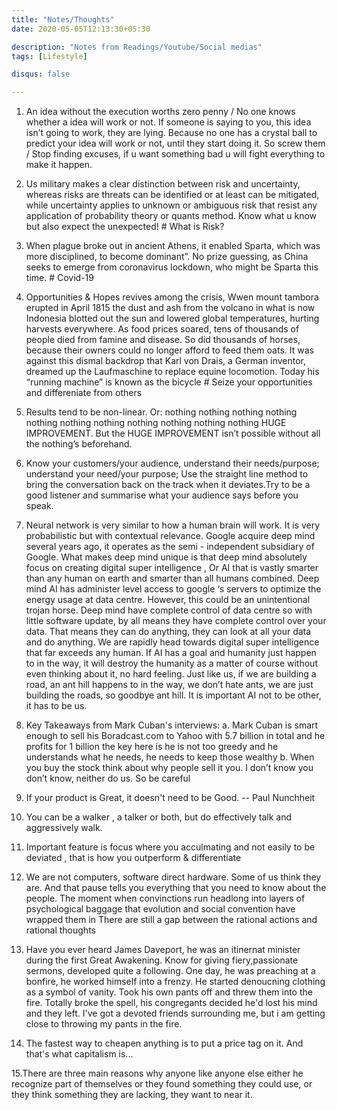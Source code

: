 ```yaml
---
title: "Notes/Thoughts"
date: 2020-05-05T12:13:30+05:30

description: "Notes from Readings/Youtube/Social medias"
tags: [Lifestyle]

disqus: false 

---
```


1. An idea without the execution worths zero penny /  No one knows whether a idea will work or not. If someone is saying to you, this idea isn’t going to work, they are lying. Because no one has a crystal ball to predict your idea will work or not, until they start doing it. So screw them / Stop finding excuses, if u want something bad u will fight everything to make it happen. 

2. Us military makes a clear distinction between risk and uncertainty, whereas risks are threats can be identified or at least can be mitigated, while uncertainty applies to unknown or ambiguous risk that resist any application of probability theory or quants method. Know what u know but also expect the unexpected!  # What is Risk? 

3. When plague broke out in ancient Athens, it enabled Sparta, which was more disciplined, to become dominant”. No prize guessing, as China seeks to emerge from coronavirus lockdown, who might be Sparta this time. # Covid-19 

4. Opportunities & Hopes revives among the crisis, Wwen mount tambora erupted in April 1815 the dust and ash from the volcano in what is now Indonesia blotted out the sun and lowered global temperatures, hurting harvests everywhere. As food prices soared, tens of thousands of people died from famine and disease. So did thousands of horses, because their owners could no longer afford to feed them oats. It was against this dismal backdrop that Karl von Drais, a German inventor, dreamed up the Laufmaschine to replace equine locomotion. Today his “running machine” is known as the bicycle  # Seize your opportunities and differeniate from others 

5. Results tend to be non-linear. Or: nothing nothing nothing nothing nothing nothing nothing nothing nothing nothing nothing HUGE IMPROVEMENT. But the HUGE IMPROVEMENT isn’t possible without all the nothing’s beforehand.

6. Know your customers/your audience, understand their needs/purpose; understand your need/your purpose; Use the straight line method to bring the conversation back on the track when it deviates.Try to be a good listener and summarise what your audience says before you speak.

7. Neural network is very similar to how a human brain will work. It is very probabilistic but with contextual relevance. Google acquire deep mind several years ago, it operates as the semi - independent subsidiary of Google. What makes deep mind unique is that deep mind absolutely focus on creating digital super intelligence , Or AI that is vastly smarter than any human on earth and smarter than all humans combined. Deep mind AI has administer level access to google ‘s servers to optimize the energy usage at data centre. However, this could be an unintentional trojan horse. Deep mind have complete control of data centre so with little software update, by all means they have complete control over your data. That means they can do anything, they can look at all your data and do anything. We are rapidly head towards digital super intelligence that far exceeds any human.  If AI has a goal and humanity just happen to in the way, it will destroy the humanity as a matter of course without even thinking about it, no hard feeling. Just like us, if we are building a road, an ant hill happens to in the way, we don’t hate ants, we are just building the roads, so goodbye ant hill. It is important AI not to be other, it has to be us.

8. Key Takeaways from Mark Cuban's interviews: a. Mark Cuban is smart enough to sell his Boradcast.com to Yahoo with 5.7 billion in total and he profits for 1 billion the key here is he is not too greedy and he understands what he needs, he needs to keep those wealthy b. When you buy the stock think about why people sell it you. I don’t know you don’t know, neither do us. So be careful

9. If your product is Great, it doesn't need to be Good. -- Paul Nunchheit 

10. You can be a walker , a talker or both, but do effectively talk and aggressively walk. 

11. Important feature is focus where you acculmating and not easily to be deviated , that is how you outperform & differentiate

12. We are not computers, software direct hardware. Some of us think they are. And that pause tells you everything that you need to know about the people. The moment when convinctions run headlong into layers of psychological baggage that evolution and social convention have wrapped them in There are still a gap between the rational actions and rational thoughts

13. Have you ever heard James Daveport, he was an itinernat minister during the first Great Awakening. Know for giving fiery,passionate sermons, developed quite a following. One day, he was preaching at a bonfire, he worked himself into a frenzy. He started denoucning clothing as a symbol of vanity. Took his own pants off and threw them into the fire. Totally broke the spell, his congregants decided he'd lost his mind and they left. I've got a devoted friends surrounding me, but i am getting close to throwing my pants in the fire. 

14. The fastest way to cheapen anything is to put a price tag on it. And that's what capitalism is...

15.There are three main reasons  why anyone like anyone else either he recognize part of themselves or they found something they could use, or they think something they are lacking, they want to near it.